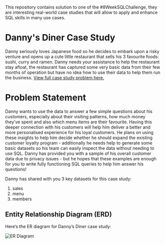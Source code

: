 This repository contains solution to one of the #8WeekSQLChallenge, they are interesting real-world case studies that will allow to apply and enhance SQL skills in many use cases.

# Danny's Diner Case Study

Danny seriously loves Japanese food so he decides to embark upon a risky venture and opens up a cute little restaurant that sells his 3 favourite foods: 
sushi, curry and ramen. Danny needs your assistance to help the restaurant stay afloat, 
the restaurant has captured some very basic data from their few months of operation 
but have no idea how to use their data to help them run the business.
[View full case study problem here.](https://8weeksqlchallenge.com/case-study-1/)

# Problem Statement 

Danny wants to use the data to answer a few simple questions about his customers, especially about their visiting patterns, 
how much money they’ve spent and also which menu items are their favourite. 
Having this deeper connection with his customers will help him deliver a better and more personalised experience for his loyal customers.
He plans on using these insights to help him decide whether he should expand the existing customer loyalty program - 
additionally he needs help to generate some basic datasets so his team can easily inspect the data without needing to use SQL.
Danny has provided you with a sample of his overall customer data due to privacy issues - 
but he hopes that these examples are enough for you to write fully functioning SQL queries to help him answer his questions!

Danny has shared with you 3 key datasets for this case study:

1. sales
2. menu
3. members

## Entity Relationship Diagram (ERD)

Here’s the ER diagram for Danny’s Diner case study:

![ER Diagram](image\ERD.png)   
